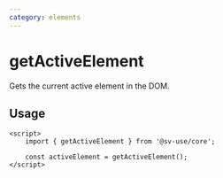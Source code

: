 ```yaml
---
category: elements
---
```


# getActiveElement

Gets the current active element in the DOM.

## Usage

```svelte
<script>
	import { getActiveElement } from '@sv-use/core';

	const activeElement = getActiveElement();
</script>
```

